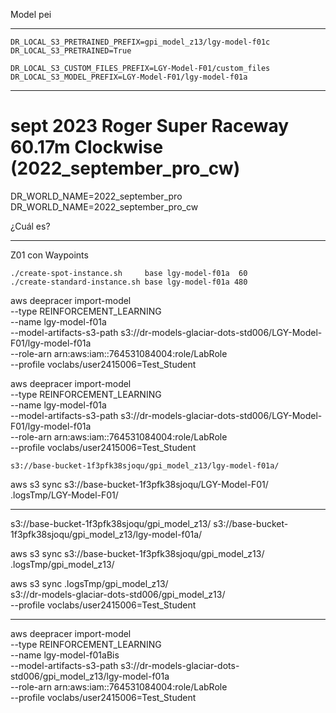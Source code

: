 Model pei

----------------------------------------------------------------------------------

    DR_LOCAL_S3_PRETRAINED_PREFIX=gpi_model_z13/lgy-model-f01c
    DR_LOCAL_S3_PRETRAINED=True

    DR_LOCAL_S3_CUSTOM_FILES_PREFIX=LGY-Model-F01/custom_files
    DR_LOCAL_S3_MODEL_PREFIX=LGY-Model-F01/lgy-model-f01a


----------------------------------------------------------------------------------

# sept 2023	Roger Super Raceway	60.17m	Clockwise  (2022_september_pro_cw)

DR_WORLD_NAME=2022_september_pro
DR_WORLD_NAME=2022_september_pro_cw

¿Cuál es?


-----------------------
Z01 con Waypoints


    ./create-spot-instance.sh     base lgy-model-f01a  60
    ./create-standard-instance.sh base lgy-model-f01a 480  



 aws deepracer import-model \
    --type REINFORCEMENT_LEARNING \
    --name lgy-model-f01a  \
    --model-artifacts-s3-path s3://dr-models-glaciar-dots-std006/LGY-Model-F01/lgy-model-f01a \
    --role-arn arn:aws:iam::764531084004:role/LabRole \
    --profile voclabs/user2415006=Test_Student

 aws deepracer import-model \
    --type REINFORCEMENT_LEARNING \
    --name lgy-model-f01a  \
    --model-artifacts-s3-path s3://dr-models-glaciar-dots-std006/LGY-Model-F01/lgy-model-f01a \
    --role-arn arn:aws:iam::764531084004:role/LabRole \
    --profile voclabs/user2415006=Test_Student

    
    s3://base-bucket-1f3pfk38sjoqu/gpi_model_z13/lgy-model-f01a/


aws s3 sync s3://base-bucket-1f3pfk38sjoqu/LGY-Model-F01/ \
    .logsTmp/LGY-Model-F01/  

------------

s3://base-bucket-1f3pfk38sjoqu/gpi_model_z13/
s3://base-bucket-1f3pfk38sjoqu/gpi_model_z13/lgy-model-f01a/


aws s3 sync s3://base-bucket-1f3pfk38sjoqu/gpi_model_z13/ \
    .logsTmp/gpi_model_z13/  
    
aws s3 sync .logsTmp/gpi_model_z13/  \
    s3://dr-models-glaciar-dots-std006/gpi_model_z13/  \
    --profile voclabs/user2415006=Test_Student

---------------

 aws deepracer import-model \
    --type REINFORCEMENT_LEARNING \
    --name lgy-model-f01aBis  \
    --model-artifacts-s3-path s3://dr-models-glaciar-dots-std006/gpi_model_z13/lgy-model-f01a \
    --role-arn arn:aws:iam::764531084004:role/LabRole \
    --profile voclabs/user2415006=Test_Student






